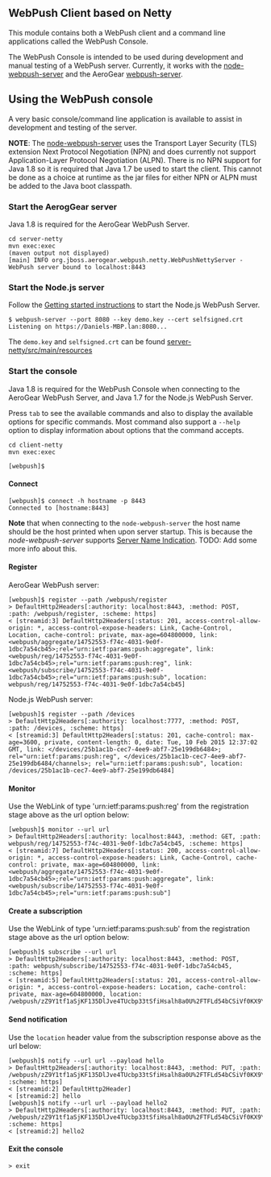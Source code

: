 ## WebPush Client based on Netty
This module contains both a WebPush client and a command line applications called the WebPush Console.

The WebPush Console is intended to be used during development and manual testing of a WebPush server. Currently, it works
with the [node-webpush-server](https://github.com/kitcambridge/node-webpush-server) and the AeroGear
[webpush-server](../server-netty).

## Using the WebPush console
A very basic console/command line application is available to assist in development and testing of the server.

__NOTE__:
The [node-webpush-server](https://github.com/kitcambridge/node-webpush-server) uses the Transport Layer Security (TLS)
extension Next Protocol Negotiation (NPN) and does currently not support Application-Layer Protocol Negotiation (ALPN).
There is no NPN support for Java 1.8 so it is required that Java 1.7 be used to start the client. This cannot be done as
a choice at runtime as the jar files for either NPN or ALPN must be added to the Java boot classpath.

### Start the AerogGear server
Java 1.8 is required for the AeroGear WebPush Server.

    cd server-netty
    mvn exec:exec
    (maven output not displayed)
    [main] INFO org.jboss.aerogear.webpush.netty.WebPushNettyServer - WebPush server bound to localhost:8443

### Start the Node.js server
Follow the [Getting started instructions](https://github.com/kitcambridge/node-webpush-server#getting-started) to start
the Node.js WebPush Server.

    $ webpush-server --port 8080 --key demo.key --cert selfsigned.crt
    Listening on https://Daniels-MBP.lan:8080...

The ```demo.key``` and ```selfsigned.crt``` can be found [server-netty/src/main/resources](../server-netty/src/main/resources)

### Start the console
Java 1.8 is required for the WebPush Console when connecting to the AeroGear WebPush Server, and Java 1.7 for the Node.js
WebPush Server.

Press ```tab``` to see the available commands and also to display the available options for specific commands.
Most command also support a ```--help``` option to display information about options that the command accepts.
  
    cd client-netty
    mvn exec:exec
    
    [webpush]$

#### Connect

    [webpush]$ connect -h hostname -p 8443
    Connected to [hostname:8443]

__Note__ that when connecting to the ```node-webpush-server``` the host name should be the host printed when upon server
startup. This is because the _node-webpush-server_ supports [Server Name Indication](http://en.wikipedia.org/wiki/Server_Name_Indication).
TODO: Add some more info about this.

#### Register 

AeroGear WebPush server:

    [webpush]$ register --path /webpush/register
    > DefaultHttp2Headers[:authority: localhost:8443, :method: POST, :path: /webpush/register, :scheme: https]
    < [streamid:3] DefaultHttp2Headers[:status: 201, access-control-allow-origin: *, access-control-expose-headers: Link, Cache-Control, Location, cache-control: private, max-age=604800000, link: <webpush/aggregate/14752553-f74c-4031-9e0f-1dbc7a54cb45>;rel="urn:ietf:params:push:aggregate", link: <webpush/reg/14752553-f74c-4031-9e0f-1dbc7a54cb45>;rel="urn:ietf:params:push:reg", link: <webpush/subscribe/14752553-f74c-4031-9e0f-1dbc7a54cb45>;rel="urn:ietf:params:push:sub", location: webpush/reg/14752553-f74c-4031-9e0f-1dbc7a54cb45]

Node.js WebPush server:

    [webpush]$ register --path /devices
    > DefaultHttp2Headers[:authority: localhost:7777, :method: POST, :path: /devices, :scheme: https]
    < [streamid:3] DefaultHttp2Headers[:status: 201, cache-control: max-age=3600, private, content-length: 0, date: Tue, 10 Feb 2015 12:37:02 GMT, link: </devices/25b1ac1b-cec7-4ee9-abf7-25e199db6484>; rel="urn:ietf:params:push:reg", </devices/25b1ac1b-cec7-4ee9-abf7-25e199db6484/channels>; rel="urn:ietf:params:push:sub", location: /devices/25b1ac1b-cec7-4ee9-abf7-25e199db6484]

#### Monitor
Use the WebLink of type 'urn:ietf:params:push:reg' from the registration stage above as the url option below:

    [webpush]$ monitor --url url
    > DefaultHttp2Headers[:authority: localhost:8443, :method: GET, :path: webpush/reg/14752553-f74c-4031-9e0f-1dbc7a54cb45, :scheme: https]
    < [streamid:7] DefaultHttp2Headers[:status: 200, access-control-allow-origin: *, access-control-expose-headers: Link, Cache-Control, cache-control: private, max-age=604800000, link: <webpush/aggregate/14752553-f74c-4031-9e0f-1dbc7a54cb45>;rel="urn:ietf:params:push:aggregate", link: <webpush/subscribe/14752553-f74c-4031-9e0f-1dbc7a54cb45>;rel="urn:ietf:params:push:sub"]

#### Create a subscription
Use the WebLink of type 'urn:ietf:params:push:sub' from the registration stage above as the url option below:

    [webpush]$ subscribe --url url
    > DefaultHttp2Headers[:authority: localhost:8443, :method: POST, :path: webpush/subscribe/14752553-f74c-4031-9e0f-1dbc7a54cb45, :scheme: https]
    < [streamid:5] DefaultHttp2Headers[:status: 201, access-control-allow-origin: *, access-control-expose-headers: Location, cache-control: private, max-age=604800000, location: /webpush/zZ9Y1tf1aSjKF135DlJve4TUcbp33tSfiHsalh8a0U%2FTFLd54bCSiVf0KX9YB2jw6W5lVNcBK3aO25C3ccknfpnMO77qJiUitrG4tvKSyhDmIFQFef8ZOCq9RwI1u8H7%2Bg70U0S79gXC]
    

#### Send notification
Use the ```location``` header value from the subscription response above as the url below:

    [webpush]$ notify --url url --payload hello
    > DefaultHttp2Headers[:authority: localhost:8443, :method: PUT, :path: /webpush/zZ9Y1tf1aSjKF135DlJve4TUcbp33tSfiHsalh8a0U%2FTFLd54bCSiVf0KX9YB2jw6W5lVNcBK3aO25C3ccknfpnMO77qJiUitrG4tvKSyhDmIFQFef8ZOCq9RwI1u8H7%2Bg70U0S79gXC, :scheme: https]
    < [streamid:2] DefaultHttp2Header]
    < [streamid:2] hello
    [webpush]$ notify --url url --payload hello2
    > DefaultHttp2Headers[:authority: localhost:8443, :method: PUT, :path: /webpush/zZ9Y1tf1aSjKF135DlJve4TUcbp33tSfiHsalh8a0U%2FTFLd54bCSiVf0KX9YB2jw6W5lVNcBK3aO25C3ccknfpnMO77qJiUitrG4tvKSyhDmIFQFef8ZOCq9RwI1u8H7%2Bg70U0S79gXC, :scheme: https]
    < [streamid:2] hello2
    
#### Exit the console
    
    > exit
    



